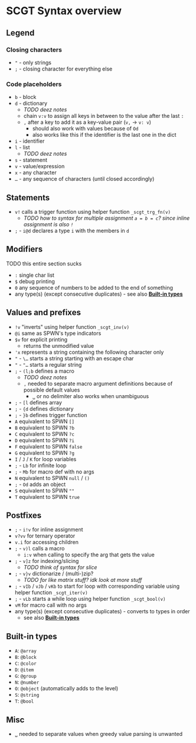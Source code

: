 # SCGT Syntax overview

## Legend

### Closing characters
* `"` - only strings
* `;` - closing character for everything else

### Code placeholders
* `b` - block
* `d` - dictionary
    * *TODO deez notes*
    * chain `v:v` to assign all keys in between to the value after the last `:`
    * `,` after a key to add it as a key-value pair (`v,` → `v: v`)
        * should also work with values because of `Od`
        * also works like this if the identifier is the last one in the dict
* `i` - identifier
* `l` - list
    * *TODO deez notes*
* `s` - statement
* `v` - value/expression
* `x` - any character
* `…` - any sequence of characters (until closed accordingly)

## Statements
* `v!` calls a trigger function using helper function `_scgt_trg_fn(v)`
    * *TODO how to syntax for multiple assignment `a = b = c`? since inline assignment is also `!`*
* `;` - `i@d` declares a type `i` with the members in `d`

## Modifiers
TODO this entire section sucks
* `:` single char list
* `$` debug printing
* `0` any sequence of numbers to be added to the end of something
* any type(s) (except consecutive duplicates) - see also [**Built-in types**](#built-in-types)

## Values and prefixes
* `!v` "inverts" using helper function `_scgt_inv(v)`
* `@i` same as SPWN's type indicators
* `$v` for explicit printing
    * returns the unmodified value
* `'x` represents a string containing the following character only
* `"` - `\…` starts a string starting with an escape char
* `"` - `"…` starts a regular string
* `;` - `(l;b` defines a macro
    * *TODO deez notes*
    * `,` needed to separate macro argument definitions because of possible default values
        * `␣` or no delimiter also works when unambiguous
* `;` - `[l` defines array
* `;` - `{d` defines dictionary
* `;` - `}b` defines trigger function
* `A` equivalent to SPWN `[]`
* `B` equivalent to SPWN `?b`
* `C` equivalent to SPWN `?c`
* `D` equivalent to SPWN `?i`
* `F` equivalent to SPWN `false`
* `G` equivalent to SPWN `?g`
* `I` / `J` / `K` for loop variables
* `;` - `Lb` for infinite loop
* `;` - `Mb` for macro def with no args
* `N` equivalent to SPWN `null` / `()`
* `;` - `Od` adds an object
* `S` equivalent to SPWN `""`
* `T` equivalent to SPWN `true`

## Postfixes
* `;` - `i!v` for inline assignment
* `v?vv` for ternary operator
* `v.i` for accessing children
* `;` - `v)l` calls a macro
    * `i:v` when calling to specify the arg that gets the value
* `;` - `v]z` for indexing/slicing
    * *TODO think of syntax for slice*
* `;` - `v}v` dictionarize / (multi-)zip?
    * *TODO for like matrix stuff? idk look at more stuff*
* `;` - `vIb` / `vJb` / `vKb` to start for loop with corresponding variable using helper function `_scgt_iter(v)`
* `;` - `vLb` starts a while loop using helper function `_scgt_bool(v)`
* `vM` for macro call with no args
* any type(s) (except consecutive duplicates) - converts to types in order
    * see also [**Built-in types**](#built-in-types)

## Built-in types
* `A`: `@array`
* `B`: `@block`
* `C`: `@color`
* `D`: `@item`
* `G`: `@group`
* `N`: `@number`
* `O`: `@object` (automatically adds to the level)
* `S`: `@string`
* `T`: `@bool`

## Misc
* `␣` needed to separate values when greedy value parsing is unwanted
